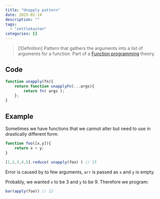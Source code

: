 ```yaml
---
title: "Unapply pattern"
date: 2025-02-14
description: ""
tags: 
  - "zettlekasten"
categories: []
---
```


> [!Definition]
> Pattern that gathers the arguments into a list of arguments for a function. Part of a [Function programming](Function%20programming) theory.

## Code

```js
function unapply(fn){
	return function unapplyFn(...args){
		return fn( args );
	};
}
```

## Example

Sometimes we have functions that we cannot alter but need to use in drastically different form:

```js
function foo([x,y]){
	return x + y;
}

[1,2,3,4,5].reduce( unapply(foo) ) // 15
```

Error is caused by to few arguments, `arr` is passed as `x` and `y` is empty.

Probably, we wanted `x` to be 3 and `y` to be 9. Therefore we program:

```js
bar(apply(foo)) // 12
```
